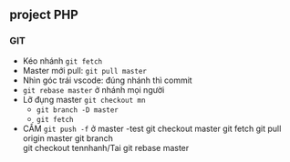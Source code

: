 <h2> project PHP </h2>

### GIT
  - Kéo nhánh `git fetch`
  - Master mới pull: `git pull master`
  - Nhìn góc trái vscode: đúng nhánh thì commit
  - `git rebase master` ở nhánh mọi người
  - Lỡ đụng master `git checkout mn`
    - `git branch -D master`
    - `git fetch`
  - CẤM `git push -f` ở master
  -test
  git checkout master
   git fetch
   git pull origin master
   git branch  
   git checkout tennhanh/Tai 
   git rebase master